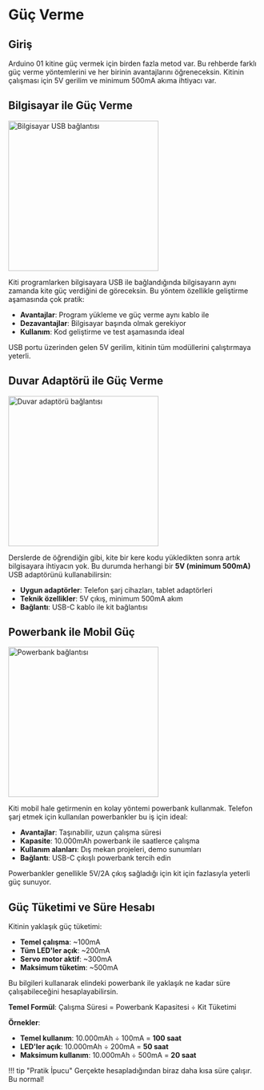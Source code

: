 # Güç Verme

## Giriş

Arduino 01 kitine güç vermek için birden fazla metod var. Bu rehberde farklı güç verme yöntemlerini ve her birinin avantajlarını öğreneceksin. Kitinin çalışması için 5V gerilim ve minimum 500mA akıma ihtiyacı var.

## Bilgisayar ile Güç Verme

<img src="../images/power/power1.png" alt="Bilgisayar USB bağlantısı" style="height: 300px;">

Kiti programlarken bilgisayara USB ile bağlandığında bilgisayarın aynı zamanda kite güç verdiğini de göreceksin. Bu yöntem özellikle geliştirme aşamasında çok pratik:

- **Avantajlar**: Program yükleme ve güç verme aynı kablo ile
- **Dezavantajlar**: Bilgisayar başında olmak gerekiyor
- **Kullanım**: Kod geliştirme ve test aşamasında ideal

USB portu üzerinden gelen 5V gerilim, kitinin tüm modüllerini çalıştırmaya yeterli.

## Duvar Adaptörü ile Güç Verme

<img src="../images/power/power2.png" alt="Duvar adaptörü bağlantısı" style="height: 300px;">

Derslerde de öğrendiğin gibi, kite bir kere kodu yükledikten sonra artık bilgisayara ihtiyacın yok. Bu durumda herhangi bir **5V (minimum 500mA)** USB adaptörünü kullanabilirsin:

- **Uygun adaptörler**: Telefon şarj cihazları, tablet adaptörleri
- **Teknik özellikler**: 5V çıkış, minimum 500mA akım
- **Bağlantı**: USB-C kablo ile kit bağlantısı

## Powerbank ile Mobil Güç

<img src="../images/power/power3.png" alt="Powerbank bağlantısı" style="height: 300px;">

Kiti mobil hale getirmenin en kolay yöntemi powerbank kullanmak. Telefon şarj etmek için kullanılan powerbankler bu iş için ideal:

- **Avantajlar**: Taşınabilir, uzun çalışma süresi
- **Kapasite**: 10.000mAh powerbank ile saatlerce çalışma
- **Kullanım alanları**: Dış mekan projeleri, demo sunumları
- **Bağlantı**: USB-C çıkışlı powerbank tercih edin

Powerbankler genellikle 5V/2A çıkış sağladığı için kit için fazlasıyla yeterli güç sunuyor.

## Güç Tüketimi ve Süre Hesabı

Kitinin yaklaşık güç tüketimi:

- **Temel çalışma**: ~100mA
- **Tüm LED'ler açık**: ~200mA  
- **Servo motor aktif**: ~300mA
- **Maksimum tüketim**: ~500mA

Bu bilgileri kullanarak elindeki powerbank ile yaklaşık ne kadar süre çalışabileceğini hesaplayabilirsin.

**Temel Formül**: Çalışma Süresi = Powerbank Kapasitesi ÷ Kit Tüketimi

**Örnekler**:

- **Temel kullanım**: 10.000mAh ÷ 100mA = **100 saat**
- **LED'ler açık**: 10.000mAh ÷ 200mA = **50 saat** 
- **Maksimum kullanım**: 10.000mAh ÷ 500mA = **20 saat**

!!! tip "Pratik İpucu"
    Gerçekte hesapladığından biraz daha kısa süre çalışır. Bu normal!